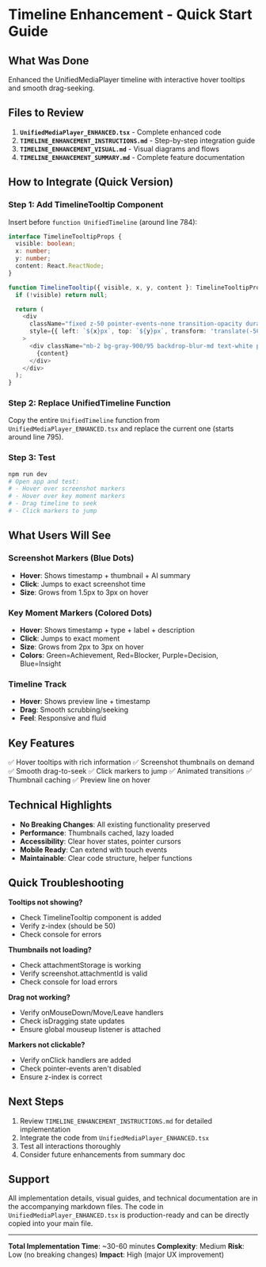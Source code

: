 # Timeline Enhancement - Quick Start Guide

## What Was Done

Enhanced the UnifiedMediaPlayer timeline with interactive hover tooltips and smooth drag-seeking.

## Files to Review

1. **`UnifiedMediaPlayer_ENHANCED.tsx`** - Complete enhanced code
2. **`TIMELINE_ENHANCEMENT_INSTRUCTIONS.md`** - Step-by-step integration guide
3. **`TIMELINE_ENHANCEMENT_VISUAL.md`** - Visual diagrams and flows
4. **`TIMELINE_ENHANCEMENT_SUMMARY.md`** - Complete feature documentation

## How to Integrate (Quick Version)

### Step 1: Add TimelineTooltip Component
Insert before `function UnifiedTimeline` (around line 784):

```typescript
interface TimelineTooltipProps {
  visible: boolean;
  x: number;
  y: number;
  content: React.ReactNode;
}

function TimelineTooltip({ visible, x, y, content }: TimelineTooltipProps) {
  if (!visible) return null;

  return (
    <div
      className="fixed z-50 pointer-events-none transition-opacity duration-150"
      style={{ left: `${x}px`, top: `${y}px`, transform: 'translate(-50%, -100%)' }}
    >
      <div className="mb-2 bg-gray-900/95 backdrop-blur-md text-white px-3 py-2 rounded-lg shadow-2xl border border-white/20 max-w-xs">
        {content}
      </div>
    </div>
  );
}
```

### Step 2: Replace UnifiedTimeline Function
Copy the entire `UnifiedTimeline` function from `UnifiedMediaPlayer_ENHANCED.tsx` and replace the current one (starts around line 795).

### Step 3: Test
```bash
npm run dev
# Open app and test:
# - Hover over screenshot markers
# - Hover over key moment markers
# - Drag timeline to seek
# - Click markers to jump
```

## What Users Will See

### Screenshot Markers (Blue Dots)
- **Hover**: Shows timestamp + thumbnail + AI summary
- **Click**: Jumps to exact screenshot time
- **Size**: Grows from 1.5px to 3px on hover

### Key Moment Markers (Colored Dots)
- **Hover**: Shows timestamp + type + label + description
- **Click**: Jumps to exact moment
- **Size**: Grows from 2px to 3px on hover
- **Colors**: Green=Achievement, Red=Blocker, Purple=Decision, Blue=Insight

### Timeline Track
- **Hover**: Shows preview line + timestamp
- **Drag**: Smooth scrubbing/seeking
- **Feel**: Responsive and fluid

## Key Features

✅ Hover tooltips with rich information
✅ Screenshot thumbnails on demand
✅ Smooth drag-to-seek
✅ Click markers to jump
✅ Animated transitions
✅ Thumbnail caching
✅ Preview line on hover

## Technical Highlights

- **No Breaking Changes**: All existing functionality preserved
- **Performance**: Thumbnails cached, lazy loaded
- **Accessibility**: Clear hover states, pointer cursors
- **Mobile Ready**: Can extend with touch events
- **Maintainable**: Clear code structure, helper functions

## Quick Troubleshooting

**Tooltips not showing?**
- Check TimelineTooltip component is added
- Verify z-index (should be 50)
- Check console for errors

**Thumbnails not loading?**
- Check attachmentStorage is working
- Verify screenshot.attachmentId is valid
- Check console for load errors

**Drag not working?**
- Verify onMouseDown/Move/Leave handlers
- Check isDragging state updates
- Ensure global mouseup listener is attached

**Markers not clickable?**
- Verify onClick handlers are added
- Check pointer-events aren't disabled
- Ensure z-index is correct

## Next Steps

1. Review `TIMELINE_ENHANCEMENT_INSTRUCTIONS.md` for detailed implementation
2. Integrate the code from `UnifiedMediaPlayer_ENHANCED.tsx`
3. Test all interactions thoroughly
4. Consider future enhancements from summary doc

## Support

All implementation details, visual guides, and technical documentation are in the accompanying markdown files. The code in `UnifiedMediaPlayer_ENHANCED.tsx` is production-ready and can be directly copied into your main file.

---

**Total Implementation Time**: ~30-60 minutes
**Complexity**: Medium
**Risk**: Low (no breaking changes)
**Impact**: High (major UX improvement)

